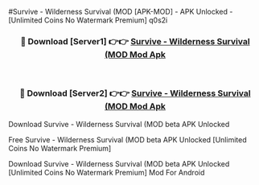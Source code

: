 #Survive - Wilderness Survival (MOD [APK-MOD] - APK Unlocked - [Unlimited Coins No Watermark Premium] q0s2i



<div align="center">

<h3>🔴 Download [Server1] 👉👉 <a href="https://momento.my/?title=Survive_-_Wilderness_Survival_(MOD">Survive - Wilderness Survival (MOD Mod Apk</a></h3><br>

<h3>🔴 Download [Server2] 👉👉 <a href="https://momento.my/?title=Survive_-_Wilderness_Survival_(MOD">Survive - Wilderness Survival (MOD Mod Apk</a></h3>
</div>



Download Survive - Wilderness Survival (MOD beta APK Unlocked

Free Survive - Wilderness Survival (MOD beta APK Unlocked [Unlimited Coins No Watermark Premium]

Download Survive - Wilderness Survival (MOD beta APK Unlocked [Unlimited Coins No Watermark Premium] Mod For Android
